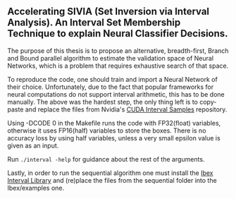 ## Accelerating SIVIA (Set Inversion via Interval Analysis). An Interval Set Membership Technique to explain Neural Classifier Decisions.

The purpose of this thesis is to propose an alternative, breadth-first, Branch and Bound parallel algorithm to estimate the validation space of Neural Networks, which is a problem that requires exhaustive search of that space.


To reproduce the code, one should train and import a Neural Network of their choice. Unfortunately, due to the fact that popular frameworks for neural computations do not support interval arithmetic, this has to be done manually.
The above was the hardest step, the only thing left is to copy-paste and replace the files from Nvidia's 
[CUDA Interval Samples](https://github.com/NVIDIA/cuda-samples/tree/master/Samples/2_Concepts_and_Techniques/interval) repository.

Using -DCODE 0 in the Makefile runs the code with FP32(float) variables, otherwise it uses FP16(half) variables to store the boxes. There is no accuracy loss by using half variables, unless a very small epsilon value is given as an input.

Run ```./interval -help``` for guidance about the rest of the arguments.

Lastly, in order to run the sequential algorithm one must install the [Ibex Interval Library](https://github.com/ibex-team/ibex-lib) and (re)place the files from the sequential folder into the Ibex/examples one.
 
